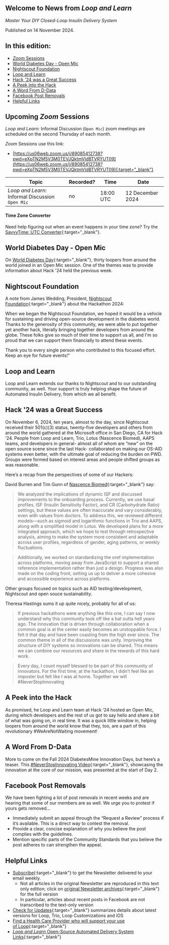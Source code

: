 ## Welcome to News from&nbsp;_<span translate="no">Loop and Learn</span>_

_Master Your DIY Closed-Loop Insulin Delivery System_

Published on 14 November 2024.

## In this edition:

* [*Zoom* Sessions](#upcoming-zoom-sessions)
* [World Diabetes Day - Open Mic](#world-diabetes-day---open-mic)
* [Nightscout Foundation](#nightscout-foundation)
* [Loop and Learn](#loop-and-learn)
* [Hack '24 was a Great Success](#hack-24-was-a-great-success)
* [A Peek into the Hack](#a-peek-into-the-hack)
* [A Word From D-Data](#a-word-from-d-data)
* [Facebook Post Removals](#facebook-post-removals)
* [Helpful Links](#helpful-links)

## Upcoming *Zoom* Sessions

_<span translate="no">Loop and Learn</span>_: Informal Discussion (`Open Mic`) zoom meetings are scheduled on the second Thursday of each month.

*Zoom* Sessions use this link:

* [https://us06web.zoom.us/j/89085412738?pwd=eXpTN2M5V3M0TEVJQktmVldBTVRYUT09](https://us06web.zoom.us/j/89085412738?pwd=eXpTN2M5V3M0TEVJQktmVldBTVRYUT09){:target="_blank"}

| Topic | Recorded? | Time | Date |
| - | - | - | - |
| _<span translate="no">Loop and Learn</span>_: Informal Discussion<br>`Open Mic` | no | 18:00 UTC | 12 December 2024 |

#### Time Zone Converter

Need help figuring out when an event happens in your time zone? Try the [SavvyTime: UTC Converter](https://savvytime.com/converter/utc){:target="_blank"}.

## World Diabetes Day - Open Mic

On [World Diabetes Day](https://worlddiabetesday.org/){:target="_blank"}, thirty loopers from around the world joined in an Open Mic session. One of the themes was to provide information about Hack '24 held the previous week.

## Nightscout Foundation

A note from James Wedding, President, [Nightscout Foundation](https://www.nightscoutfoundation.org/){:target="_blank"} about the Hackathon 2024:

When we began the Nightscout Foundation, we hoped it would be a vehicle for sustaining and driving open-source development in the diabetes world. Thanks to the generosity of this community, we were able to put together yet another hack, literally bringing together developers from around the globe. These folks give so much of their time to support us all, and I'm so proud that we can support them financially to attend these events.

Thank you to every single person who contributed to this focused effort. Keep an eye for future events!"

## Loop and Learn

Loop and Learn extends our thanks to Nightscout and to our outstanding community, as well. Your support is truly helping shape the future of Automated Insulin Delivery, from which we all benefit.

## Hack '24 was a Great Success

On November 6, 2024, ten years, almost to the day, since Nightscout received their 501(c)(3) status, twenty-five developers and others from around the world gathered at the Microsoft office in San Diego, CA for Hack ‘24. People from Loop and Learn, Trio, Lotus (Nascence Biomed), AAPS teams, and developers in general- almost all of whom are “new” on the open source scene since the last Hack- collaborated on making our OS-AID systems even better, with the ultimate goal of reducing the burden on PWD. Groups were formed based on interest areas and people shifted groups as was reasonable. 

Here’s a recap from the perspectives of some of our Hackers:

David Burren and Tim Gunn of [Nascence Biomed](https://www.nascencebiomed.com/){:target="_blank"} say:

> We analyzed the implications of dynamic ISF and discussed improvements to the onboarding process. Currently, we use basal profiles, ISF (Insulin Sensitivity Factor), and CR (Carbohydrate Ratio) settings, but these values are often inaccurate and vary considerably, even with values from doctors. To address this, we reviewed different models—such as sigmoid and logarithmic functions in Trio and AAPS, along with a simplified model in Lotus. We developed plans for a more integrated approach, which we hope to test through retrospective analysis, aiming to make the system more consistent and adaptable across user profiles, regardless of gender, aging patterns, or weekly fluctuations.

> Additionally, we worked on standardizing the oref implementation across platforms, moving away from JavaScript to support a shared reference implementation rather than just a design. Progress was also made on the coding front, setting us up to deliver a more cohesive and accessible experience across platforms.

Other groups focused on topics such as AID testing/development, Nightscout
and open souce sustainability.

Theresa Hastings sums it up quite nicely, probably for all of us:

> If previous hackathons were anything like this one, I can say I now understand why this community took off like a bat outta hell years ago. The innovation that is driven through collaboration when a common goal is at the center easily becomes an unstoppable force. I felt it that day and have been coasting from the high ever since. The common theme in all of the discussions was unity. Improving the structure of DIY systems so innovations can be shared. This means we can combine our resources and share in the rewards of this hard work.

> Every day, I count myself blessed to be part of this community of innovators. For the first time, at the hackathon, I didn’t feel like an imposter but felt like I was at home. Together we will #NeverStopInnovating

## A Peek into the Hack

As promised, he Loop and Learn team at Hack ‘24 hosted an Open Mic, during which developers and the rest of us got to say hello and share a bit of what was going on, in real time. It was a quick little window in, helping loopers from around the world know that they, too, are a part of this revolutionary #WeAreNotWaiting movement!

## A Word From D-Data

More to come on the Fall 2024 DiabetesMine Innovation Days, but here’s a teaser. This [#NeverStopInnovating Video](https://youtu.be/SbBmrz87QmM%20){:target="_blank"}, showcasing the innovation at the core of our mission, was presented at the start of Day 2.

## Facebook Post Removals

We have been fighting a lot of post removals in recent weeks and are hearing that some of our members are as well. We urge you to protest if yours gets removed...

* Immediately submit an appeal through the “Request a Review” process if it’s available. This is a direct way to contest the removal.
* Provide a clear, concise explanation of why you believe the post complies with the guidelines.
* Mention specific parts of the Community Standards that you believe the post adheres to can strengthen the appeal.

## Helpful Links

* [Subscribe](https://www.loopandlearn.org/newsletter-signup/){:target="_blank"} to get the Newsletter delivered to your email weekly.
    * Not all articles in the original Newsletter are reproduced in this text only edition; click on [original Newsletter archives](https://www.loopandlearn.org/loop-and-learn-newsletter/){:target="_blank"} for the full version
    * In particular, articles about recent posts in Facebook are not transcribed to the text-only version
* [Check for Updates](https://www.loopandlearn.org/version-updates/){:target="_blank"} summarizes details about latest versions for Loop, Trio, Loop Customizations and iOS
* [Find a Health Care Provider who will support your use of&nbsp;<span translate="no">Loop</span>](https://www.loopandlearn.org/hcp-recommendations/){:target="_blank"}
* [_<span translate="no">Loop and Learn</span>_&nbsp;Open-Source Automated Delivery System Links](https://www.loopandlearn.org/resources/#os-aid){:target="_blank"}
